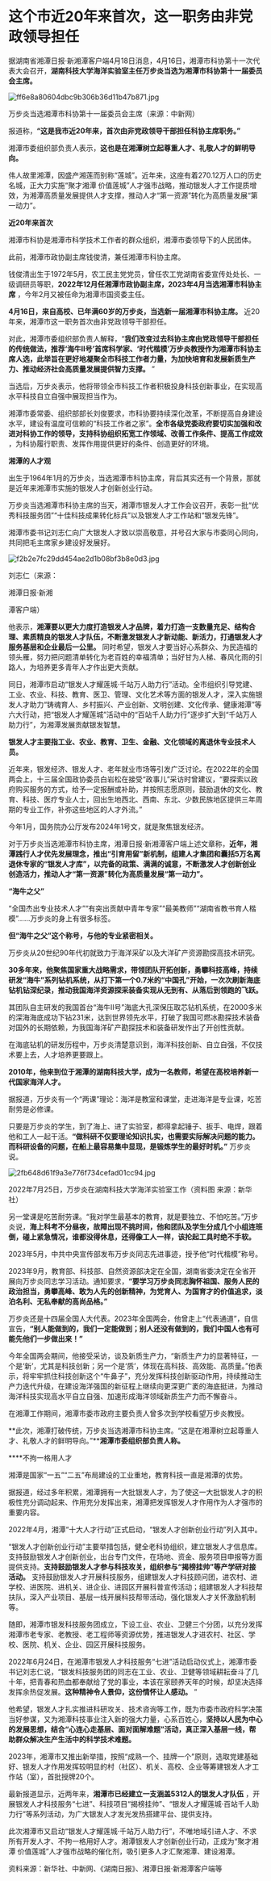 # 这个市近20年来首次，这一职务由非党政领导担任

据湖南省湘潭日报·新湘潭客户端4月18日消息，4月16日，湘潭市科协第十一次代表大会召开，**湖南科技大学海洋实验室主任万步炎当选为湘潭市科协第十一届委员会主席。**

![ff6e8a80604dbc9b306b36d11b47b871.jpg](https://raw.githubusercontent.com/qqhsx/qqnews_image/main/2024/04/20/这个市近20年来首次，这一职务由非党政领导担任/ff6e8a80604dbc9b306b36d11b47b871.jpg)

万步炎当选湘潭市科协第十一届委员会主席（来源：中新网）

报道称，**“这是我市近20年来，首次由非党政领导干部担任科协主席职务。”**

湘潭市委组织部负责人表示，**这也是在湘潭树立起尊重人才、礼敬人才的鲜明导向。**

伟人故里湘潭，因盛产湘莲而别称“莲城”。近年来，这座有着270.12万人口的历史名城，正大力实施“聚才湘潭
价值莲城”人才强市战略，推动银发人才工作提质增效，为湘潭高质量发展提供人才支撑，推动人才“第一资源”转化为高质量发展“第一动力”。

**近20年来首次**

湘潭市科协是湘潭市科学技术工作者的群众组织，湘潭市委领导下的人民团体。

此前，湘潭市政协副主席钱俊清，兼任湘潭市科协主席。

钱俊清出生于1972年5月，农工民主党党员，曾任农工党湖南省委宣传处处长、一级调研员等职，**2022年12月任湘潭市政协副主席，2023年4月当选湘潭市科协主席**
，今年2月又被任命为湘潭市国资委主任。

**4月16日，来自高校、已年满60岁的万步炎，当选新一届湘潭市科协主席。** 近20年来，湘潭市这一职务首次由非党政领导干部担任。

对此，湘潭市委组织部负责人解释，“**我们改变过去科协主席由党政领导干部担任的传统做法，推荐‘海牛Ⅱ号’首席科学家、‘时代楷模’万步炎教授作为湘潭市科协主席人选，此举旨在更好地凝聚全市科技工作者力量，为加快培育和发展新质生产力、推动经济社会高质量发展提供智力支撑。**
”

当选后，万步炎表示，他将带领全市科技工作者积极投身科技创新事业，在实现高水平科技自立自强中展现担当作为。

湘潭市委常委、组织部部长刘俊要求，市科协要持续深化改革，不断提高自身建设水平，建设有温度可信赖的“科技工作者之家”。**全市各级党委政府要切实加强和改进对科协工作的领导，支持科协组织拓宽工作领域、改善工作条件、提高工作成效**
，为科协履行职责、发挥作用提供更好的条件、创造更好的环境。

**湘潭的人才观**

出生于1964年1月的万步炎，当选湘潭市科协主席，背后其实还有一个背景，那就是近年来湘潭市实施的银发人才创新创业行动。

万步炎当选湘潭市科协主席的当天，湘潭市银发人才工作会议召开，表彰一批“优秀科技服务团”“十佳科技成果转化标兵”以及银发人才工作站和“银发先锋”。

湘潭市委书记刘志仁向广大银发人才致以崇高敬意，并号召大家与市委同心同向，共同把毛主席家乡建设好发展好。

![f2b2e7fc29dd454ae2d1b08bf3b8e0d3.jpg](https://raw.githubusercontent.com/qqhsx/qqnews_image/main/2024/04/20/这个市近20年来首次，这一职务由非党政领导担任/f2b2e7fc29dd454ae2d1b08bf3b8e0d3.jpg)

刘志仁（来源：

湘潭日报·新湘

潭客户端）

他表示，**湘潭要以更大力度打造银发人才品牌，着力打造一支数量充足、结构合理、素质精良的银发人才队伍，不断激发银发人才新动能、新活力，打通银发人才服务基层和企业最后一公里。**
同时希望，银发人才要当好心系群众、为民造福的领头雁，努力把问题清单转化为老百姓的幸福清单；当好甘为人梯、春风化雨的引路人，为培养更多青年人才作出更大贡献。

同日，湘潭市启动“银发人才耀莲城·千站万人助力行”活动。全市组织引导党建、工业、农业、科技、教育、医卫、管理、文化艺术等方面的银发人才，深入实施银发人才助力“铸魂育人、乡村振兴、产业创新、文明创建、文化传承、健康湘潭”等六大行动，把“银发人才耀莲城”活动中的“百站千人助力行”逐步扩大到“千站万人助力行”，为湘潭发展贡献银发智慧。

**银发人才主要指工业、农业、教育、卫生、金融、文化领域的离退休专业技术人员。**

近年来，银发经济、银发人才、老年就业市场等引发广泛讨论。在2022年的全国两会上，十三届全国政协委员白岩松在接受“政事儿”采访时曾建议，“要探索以政府购买服务的方式，给予一定报酬或补助，并按照志愿原则，鼓励退休的文化、教育、科技、医疗专业人士，回出生地西北、西南、东北、少数民族地区提供三年周期的专业工作，补弥这些地区的人才外流。”

今年1月，国务院办公厅发布2024年1号文，就是聚焦银发经济。

对于万步炎当选湘潭市科协主席，湘潭日报·新湘潭客户端上述文章称，**近年，湘潭践行人才优先发展理念，推出“引育用留”新机制，组建人才集团和囊括5万名离退休专家的“银发人才库”，以完备的政策、满满的诚意，不断激发人才创新创业创造活力，推动人才“第一资源”转化为高质量发展“第一动力”。**

**“海牛之父”**

“全国杰出专业技术人才”“有突出贡献中青年专家”“最美教师”“湖南省教书育人楷模”……万步炎的身上有很多标签。

**但“海牛之父”这个称号，与他的专业紧密相关。**

万步炎从20世纪90年代初就致力于海洋采矿以及大洋矿产资源勘探高技术研究。

**30多年来，他聚焦国家重大战略需求，带领团队开拓创新，勇攀科技高峰，持续研发“海牛”系列钻机系统，从打下第一个0.7米的“中国孔”开始，一次次刷新海底钻机钻深纪录，推动我国海洋资源探采装备实现从无到有、从落后到领跑的飞跃。**

其团队自主研发的我国首台“海牛Ⅱ号”海底大孔深保压取芯钻机系统，在2000多米的深海海底成功下钻231米，达到世界领先水平，打破了我国可燃冰勘探技术装备对国外的长期依赖，为我国海洋矿产勘探技术和装备研发作出了开创性贡献。

在海底钻机的研发历程中，万步炎清楚意识到，海洋科技创新、自立自强，不仅技术要上去，人才培养更要跟上。

**2010年，他来到位于湘潭的湖南科技大学，成为一名教师，希望在高校培养新一代国家海洋人才。**

据报道，万步炎有一个“两课”理论：海洋是教室和课堂，走进海洋是专业课，吃苦耐劳是必修课。

只要是万步炎的学生，到了海上、进了实验室，都得拿起锤子、扳手、电焊，跟着他和工人一起干活。**“做科研不仅要理论知识扎实，也需要实际解决问题的能力。而科研设备的问题，在船上最容易集中显现，是锻炼学生的最好时机。”**
万步炎说。

![2fb648d61f9a3e776f734cefad01cc94.jpg](https://raw.githubusercontent.com/qqhsx/qqnews_image/main/2024/04/20/这个市近20年来首次，这一职务由非党政领导担任/2fb648d61f9a3e776f734cefad01cc94.jpg)

2022年7月25日，万步炎在湖南科技大学海洋实验室工作（资料图 来源：新华社）

另一堂课是吃苦耐劳课。“我对学生最基本的教育，就是要独立、不怕吃苦。”万步炎说，**海上科考不分昼夜，故障出现不挑时间，他和团队及学生分成几个小组连班倒，碰上紧急情况，谁都没得休息，还得像工人一样，该抡起工具时绝不手软。**

2023年5月，中共中央宣传部发布万步炎同志先进事迹，授予他“时代楷模”称号。

2023年9月，教育部、科技部、自然资源部决定在全国，湖南省委决定在全省开展向万步炎同志学习活动。通知要求，**“要学习万步炎同志胸怀祖国、服务人民的政治担当，勇攀高峰、敢为人先的创新精神，为党育人、为国育才的价值追求，淡泊名利、无私奉献的高尚品格。”**

万步炎还是十四届全国人大代表。2023年全国两会，他曾走上“代表通道”，自信宣告，**“别人能做到的，我们一定能做到；别人还没有做到的，我们中国人也有可能先他们一步做出来！”**

今年全国两会期间，他接受采访，谈及新质生产力，“新质生产力的显著特征，一个是‘新’，尤其是科技创新；另一个是‘质’，体现在高科技、高效能、高质量。”他表示，将牢牢抓住科技创新这个“牛鼻子”，充分发挥科技创新驱动作用，持续推动生产力迭代升级，在建设海洋强国的新征程上继续向更深更广袤的海底挺进，为推动海洋科技实现高水平自立自强、加速形成海洋领域新质生产力而不懈奋斗。

在湘潭工作期间，湘潭市委市政府主要负责人曾多次到学校看望万步炎教授。

**此次，湘潭打破传统，万步炎当选湘潭市科协主席。“这是在湘潭树立起尊重人才、礼敬人才的鲜明导向。”****湘潭市委组织部负责人称。**

****不拘一格用人才

湘潭是国家“一五”“二五”布局建设的工业重地，教育科技一直是湘潭的优势。

据报道，经过多年积累，湘潭拥有一大批银发人才，为了使这一大批银发人才的积极性充分调动起来、作用充分发挥出来，湘潭把发挥银发人才作用作为人才强市的重要内容。

2022年4月，湘潭“十大人才行动”正式启动，“银发人才创新创业行动”列入其中。

“银发人才创新创业行动”主要举措包括，健全老科协组织，建立银发人才信息库。支持鼓励银发人才创新创业，出台专门文件，在场地、资金、服务项目申报等方面提供支持。**支持鼓励银发人才参与科技攻关，组织参与“揭榜挂帅”等产学研对接活动。**
支持鼓励银发人才开展科技服务，组建银发人才科技顾问团，进农村、进学校、进医院、进机关、进企业、进园区开展科普宣传活动；组建银发人才科技帮扶队，深入产业项目、基层一线开展科技帮带活动，强化银发人才关怀激励机制等。

随即，湘潭市银发科技服务团成立，下设工业、农业、卫健三个分团，以充分发挥湘潭市老专家、老教授、老工程师等资源优势，推进银发人才进农村、社区、学校、医院、机关、企业、园区开展科技服务。

2022年6月24日，在湘潭市银发人才科技服务“七进”活动启动仪式上，湘潭市委书记刘志仁说，“银发科技服务团的同志在工业、农业、卫健等领域耕耘奋斗了几十年，把青春和热血都奉献给了党的事业，本该在家颐养天年的时候，却坚决选择发挥余热促发展。**这种精神令人景仰，这份情怀让人感动。**
”

他希望，银发人才扎实推进科研攻关、技术咨询等工作，既为市委市政府科学决策当好参谋，又为湘潭科技事业注入新的强大力量，心系百姓心，**坚持以人民为中心的发展思想，结合“心连心走基层、面对面解难题”活动，真正深入基层一线，帮助群众解决生产生活中的科学技术难题。**

2023年，湘潭市又推出新举措，按照“成熟一个、挂牌一个”原则，选取党建基础好、银发人才作用发挥较明显的村（社区）、机关、高校、企业等筹建银发人才工作站（室），首批授牌20个。

最新报道显示，近两年来，**湘潭市已经建立一支涵盖5312人的银发人才队伍**
，开展银发人才科技服务“七进”、科技项目“揭榜挂帅”、“银发人才耀莲城·百站千人助力行”等系列活动，为广大银发人才发光发热搭建平台、提供支持。

此次湘潭市又启动“银发人才耀莲城·千站万人助力行”，不唯地域引进人才、不求所有开发人才、不拘一格用好人才。湘潭银发人才创新创业行动，正成为“聚才湘潭
价值莲城”人才强市战略的催化剂，吸引更多人才汇聚湘潭、建设湘潭。

资料来源：新华社、中新网、《湖南日报》、湘潭日报·新湘潭客户端等

